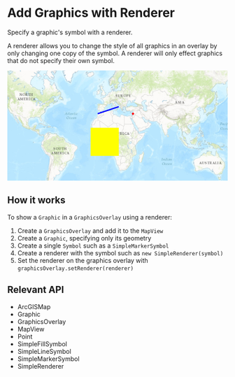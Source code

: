 # Add Graphics with Renderer

Specify a graphic's symbol with a renderer.

A renderer allows you to change the style of all graphics in an overlay by only changing one copy of the symbol. A renderer will only effect 
graphics that do not specify their own symbol.

![](AddGraphicsWithRenderer.png)

## How it works

To show a `Graphic` in a `GraphicsOverlay` using a renderer:


1.  Create a `GraphicsOverlay` and add it to the `MapView`
2.  Create a `Graphic`, specifying only its geometry
3.  Create a single `Symbol` such as a `SimpleMarkerSymbol`
4.  Create a renderer with the symbol such as `new SimpleRenderer(symbol)`
5.  Set the renderer on the graphics overlay with `graphicsOverlay.setRenderer(renderer)`


## Relevant API


*   ArcGISMap
*   Graphic
*   GraphicsOverlay
*   MapView
*   Point
*   SimpleFillSymbol
*   SimpleLineSymbol
*   SimpleMarkerSymbol
*   SimpleRenderer


